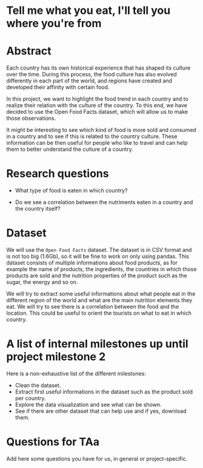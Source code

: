 # Tell me what you eat, I'll tell you where you're from

# Abstract

Each country has its own historical experience that has shaped its culture over the time. During this process, the food culture has also evolved differently in each part of the world, and regions have created and developed their affinity with certain food.

In this project, we want to highlight the food trend in each country and to realize their relation with the culture of the country. To this end, we have decided to use the Open Food Facts dataset, which will allow us to make those observations.

It might be interesting to see which kind of food is more sold and consumed in a country and to see if this is related to the country culture. These information can be then useful for people who like to travel and can help them to better understand the culture of a country.



# Research questions

- What type of food is eaten in which country?

- Do we see a correlation between the nutriments eaten in a country and the country itself?


# Dataset

We will use the `Open Food Facts` dataset. The dataset is in CSV format and is not too big (1.6Gb), so it will be fine to work on only using pandas. This dataset consists of multiple informations about food products, as for example the name of products, the ingredients, the countries in which those products are sold and the nutrition properties of the product such as the sugar, the energy and so on.

We will try to extract some useful informations about what people eat in the different region of the world and what are the main nutrition elements they eat. We will try to see there is a correlation between the food and the location. This could be useful to orient the tourists on what to eat in which country.



# A list of internal milestones up until project milestone 2

Here is a non-exhaustive list of the different milestones:

- Clean the dataset.
- Extract first useful informations in the dataset such as the product sold per country.
- Explore the data visualization and see what can be shown.
- See if there are other dataset that can help use and if yes, download them.

# Questions for TAa

Add here some questions you have for us, in general or project-specific.